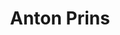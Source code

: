 ---
title: 'Anton Prins'
description: 'Anton Prins blikt door de sluier die de ware aard des werelds voor ons verbergt, hij poogt in geschrift, poëzie en muziek anderen dit panorama te tonen.'
keyword: Amatore
pseudonym: true
image: avatar.webp
---